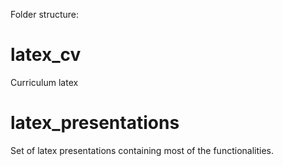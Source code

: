 Folder structure:

# latex_cv
Curriculum latex

# latex_presentations
Set of latex presentations containing most of the functionalities.

